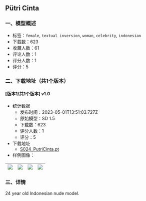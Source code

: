 ## Pütri Cinta
### 一、模型概述

- 标签：`female`, `textual inversion`, `woman`, `celebrity`, `indonesian`
- 下载数：623
- 收藏人数：61
- 评论人数：1
- 评分人数：1
- 评分：5

### 二、下载地址（共1个版本）

#### [版本1/共1个版本] v1.0

- 统计数据
  - 发布时间：2023-05-01T13:51:03.727Z
  - 原始模型：SD 1.5
  - 下载数：623
  - 评分人数：1
  - 评分：5
- 下载地址
  - [S024_PutriCinta.pt](https://civitai.com/api/download/models/59783)
- 样例图像：

| <img src="https://image.civitai.com/xG1nkqKTMzGDvpLrqFT7WA/8aaf0998-2684-433b-dcb5-0fe11650b000/width=450/652351.jpeg" /> | <img src="https://image.civitai.com/xG1nkqKTMzGDvpLrqFT7WA/1546b9dd-f9c3-4390-43de-c84805907200/width=450/652359.jpeg" /> | <img src="https://image.civitai.com/xG1nkqKTMzGDvpLrqFT7WA/cf6fbf7f-f085-49ec-e1ff-431b4256d300/width=450/652362.jpeg" /> | <img src="https://image.civitai.com/xG1nkqKTMzGDvpLrqFT7WA/e91b871a-35ab-4c78-8119-65b715295700/width=450/652363.jpeg" /> |
| ---- | ---- | ---- | ---- |


### 三、详情
<p>24 year old Indonesian nude model.</p>